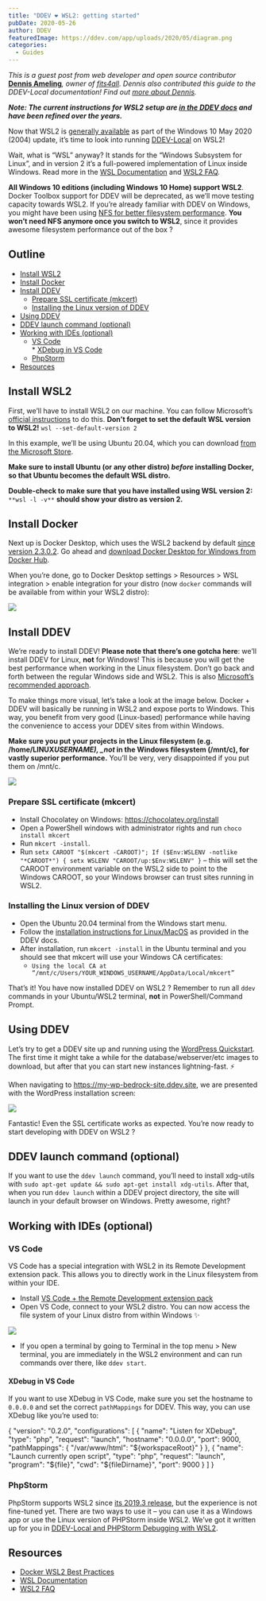 ```yaml
---
title: "DDEV ❤️ WSL2: getting started"
pubDate: 2020-05-26
author: DDEV
featuredImage: https://ddev.com/app/uploads/2020/05/diagram.png
categories:
  - Guides
---
```


_This is a guest post from web developer and open source contributor_ [**Dennis Ameling**](https://github.com/dennisameling)_, owner of_ [_fits4all_](https://github.com/fits4all)_. Dennis also contributed this guide to the DDEV-Local documentation! Find out_ [_more about Dennis_](https://twitter.com/dennisameling)_._

**_Note: The current instructions for WSL2 setup are [in the DDEV docs](https://ddev.readthedocs.io/en/latest/users/install/ddev-installation/#windows-wsl2) and have been refined over the years._**

Now that WSL2 is [generally available](https://devblogs.microsoft.com/commandline/wsl2-will-be-generally-available-in-windows-10-version-2004/) as part of the Windows 10 May 2020 (2004) update, it’s time to look into running [DDEV-Local](https://ddev.com/ddev-local/) on WSL2!

Wait, what is “WSL” anyway? It stands for the “Windows Subsystem for Linux”, and in version 2 it’s a full-powered implementation of Linux inside Windows. Read more in the [WSL Documentation](https://docs.microsoft.com/en-us/windows/wsl/) and [WSL2 FAQ](https://docs.microsoft.com/en-us/windows/wsl/wsl2-faq).

**All Windows 10 editions (including Windows 10 Home) support WSL2**. Docker Toolbox support for DDEV will be deprecated, as we’ll move testing capacity towards WSL2\. If you’re already familiar with DDEV on Windows, you might have been using [NFS for better filesystem performance](https://ddev.readthedocs.io/en/stable/users/performance/#windows-nfs-setup). **You won’t need NFS anymore once you switch to WSL2**, since it provides awesome filesystem performance out of the box ?

## Outline

- [Install WSL2](#install-wsl2)
- [Install Docker](#install-docker)
- [Install DDEV](#install-ddev)
  - [Prepare SSL certificate (mkcert)](#prepare-ssl-certificate)
  - [Installing the Linux version of DDEV](#installing-the-linux-version-of-ddev)
- [Using DDEV](#using-ddev)
- [DDEV launch command (optional) ](#ddev-launch)
- [Working with IDEs (optional) ](#working-with-ides)
  - [VS Code](#vs-code)  
     \* [XDebug in VS Code](#xdebug-in-vs-code)
  - [PhpStorm](#phpstorm)
- [Resources](#resources)

## Install WSL2

First, we’ll have to install WSL2 on our machine. You can follow Microsoft’s [official instructions](https://docs.microsoft.com/en-us/windows/wsl/install-win10) to do this. **Don’t forget to set the default WSL version to WSL2!** `wsl --set-default-version 2`

In this example, we’ll be using Ubuntu 20.04, which you can download [from the Microsoft Store](https://www.microsoft.com/store/productId/9N6SVWS3RX71).

**Make sure to install Ubuntu (or any other distro) _before_ installing Docker, so that Ubuntu becomes the default WSL distro.**

**Double-check to make sure that you have installed using WSL version 2:** `**wsl -l -v**` **should show your distro as version 2\.**

## Install Docker

Next up is Docker Desktop, which uses the WSL2 backend by default [since version 2.3.0.2](https://docs.docker.com/docker-for-windows/release-notes/#docker-desktop-community-2302). Go ahead and [download Docker Desktop for Windows from Docker Hub](https://hub.docker.com/editions/community/docker-ce-desktop-windows/).

When you’re done, go to Docker Desktop settings > Resources > WSL integration > enable integration for your distro (now `docker` commands will be available from within your WSL2 distro):

![](https://ddev.com/app/uploads/2020/05/settings.png)

## Install DDEV

We’re ready to install DDEV! **Please note that there’s one gotcha here**: we’ll install DDEV for Linux, **not** for Windows! This is because you will get the best performance when working in the Linux filesystem. Don’t go back and forth between the regular Windows side and WSL2\. This is also [Microsoft’s recommended approach](https://docs.microsoft.com/en-us/windows/wsl/compare-versions#use-the-linux-file-system-for-faster-performance).

To make things more visual, let’s take a look at the image below. Docker + DDEV will basically be running in WSL2 and expose ports to Windows. This way, you benefit from very good (Linux-based) performance while having the convenience to access your DDEV sites from within Windows.

**Make sure you put your projects in the Linux filesystem (e.g. /home/LINUX*USERNAME), \_not* in the Windows filesystem (/mnt/c), for vastly superior performance.** You’ll be very, very disappointed if you put them on /mnt/c.

![](https://ddev.com/app/uploads/2020/05/diagram.png)

### Prepare SSL certificate (mkcert)

- Install Chocolatey on Windows: <https://chocolatey.org/install>
- Open a PowerShell windows with administrator rights and run `choco install mkcert`
- Run `mkcert -install`.
- Run `setx CAROOT "$(mkcert -CAROOT)"; If ($Env:WSLENV -notlike "*CAROOT*") { setx WSLENV "CAROOT/up:$Env:WSLENV" }` – this will set the CAROOT environment variable on the WSL2 side to point to the Windows CAROOT, so your Windows browser can trust sites running in WSL2.

### Installing the Linux version of DDEV

- Open the Ubuntu 20.04 terminal from the Windows start menu.
- Follow the [installation instructions for Linux/MacOS](https://ddev.readthedocs.io/en/stable/#homebrewlinuxbrew-macoslinux) as provided in the DDEV docs.
- After installation, run `mkcert -install` in the Ubuntu terminal and you should see that mkcert will use your Windows CA certificates:
  - `Using the local CA at “/mnt/c/Users/YOUR_WINDOWS_USERNAME/AppData/Local/mkcert”`

That’s it! You have now installed DDEV on WSL2 ? Remember to run all `ddev` commands in your Ubuntu/WSL2 terminal, **not** in PowerShell/Command Prompt.

## Using DDEV

Let’s try to get a DDEV site up and running using the [WordPress Quickstart](https://ddev.readthedocs.io/en/latest/users/cli-usage/#wordpress-quickstart). The first time it might take a while for the database/webserver/etc images to download, but after that you can start new instances lightning-fast. ⚡

When navigating to <https://my-wp-bedrock-site.ddev.site>, we are presented with the WordPress installation screen:

![](https://ddev.com/app/uploads/2020/05/wp_install.png)

Fantastic! Even the SSL certificate works as expected. You’re now ready to start developing with DDEV on WSL2 ?

## DDEV launch command (optional)

If you want to use the `ddev launch` command, you’ll need to install xdg-utils with `sudo apt-get update && sudo apt-get install xdg-utils`. After that, when you run `ddev launch` within a DDEV project directory, the site will launch in your default browser on Windows. Pretty awesome, right?

## Working with IDEs (optional)

### VS Code

VS Code has a special integration with WSL2 in its Remote Development extension pack. This allows you to directly work in the Linux filesystem from within your IDE.

- Install [VS Code + the Remote Development extension pack](https://code.visualstudio.com/docs/remote/wsl#%5Fgetting-started)
- Open VS Code, connect to your WSL2 distro. You can now access the file system of your Linux distro from within Windows ✨

![](https://ddev.com/app/uploads/2020/05/vs-code-wsl2-windows.jpg)

- If you open a terminal by going to Terminal in the top menu > New terminal, you are immediately in the WSL2 environment and can run commands over there, like `ddev start`.

#### XDebug in VS Code

If you want to use XDebug in VS Code, make sure you set the hostname to `0.0.0.0` and set the correct `pathMappings` for DDEV. This way, you can use XDebug like you’re used to:

{
"version": "0.2.0",
"configurations": [
{
"name": "Listen for XDebug",
"type": "php",
"request": "launch",
"hostname": "0.0.0.0",
"port": 9000,
"pathMappings": {
"/var/www/html": "${workspaceRoot}"
}
},
{
"name": "Launch currently open script",
"type": "php",
"request": "launch",
"program": "${file}",
"cwd": "${fileDirname}",
"port": 9000
}
]
}

### PhpStorm

PhpStorm supports WSL2 since [its 2019.3 release](https://blog.jetbrains.com/phpstorm/2019/11/phpstorm-2019-3-release/#wsl), but the experience is not fine-tuned yet. There are two ways to use it – you can use it as a Windows app or use the Linux version of PHPStorm inside WSL2\. We’ve got it written up for you in [DDEV-Local and PHPStorm Debugging with WSL2](https://ddev.com/ddev-local/ddev-local-and-phpstorm-debugging-with-wsl2/).

## Resources

- [Docker WSL2 Best Practices](https://www.docker.com/blog/docker-desktop-wsl-2-best-practices/)
- [WSL Documentation](https://docs.microsoft.com/en-us/windows/wsl/)
- [WSL2 FAQ](https://docs.microsoft.com/en-us/windows/wsl/wsl2-faq)
